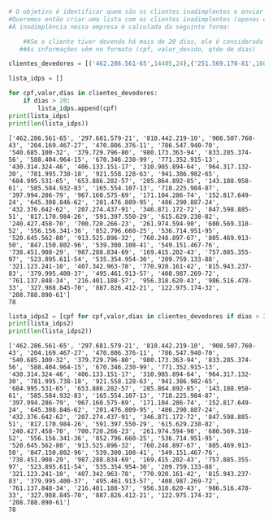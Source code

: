 ```python
# O objetivo é identificar quem são os clientes inadimplentes e enviar essa lista de clientes para o setor de cobrança poder fazer a cobrança dos clientes.
#Queremos então criar uma lista com os clientes inadimplentes (apenas o CPF e o valor que eles estão devendo)
#A inadimplência nessa empresa é calculada da seguinte forma:

    ##Se o cliente tiver devendo há mais de 20 dias, ele é considerado inadimplente.
   ##As informações vêm no formato (cpf, valor_devido, qtde de dias)

clientes_devedores = [('462.286.561-65',14405,24),('251.569.170-81',16027,1),('297.681.579-21',8177,28),('790.223.154-40',9585,10),('810.442.219-10',18826,29),('419.210.299-79',11421,15),('908.507.760-43',12445,24),('911.238.364-17',1345,4),('131.115.339-28',11625,8),('204.169.467-27',5364,22),('470.806.376-11',932,29),('938.608.980-69',13809,19),('554.684.165-26',11227,2),('119.225.846-34',4475,9),('358.890.858-95',13932,20),('786.547.940-70',17048,25),('468.487.741-94',2902,8),('540.685.100-32',5806,21),('379.729.796-80',7622,24),('980.173.363-94',13167,24),('833.285.374-56',19581,24),('103.669.436-50',17126,4),('386.836.124-46',18825,11),('588.404.964-15',1545,30),('600.556.177-18',1921,7),('670.346.230-99',18079,28),('771.352.915-13',16581,23),('430.314.324-46',13942,24),('629.507.759-51',17951,11),('348.683.225-73',12424,10),('406.133.151-17',5888,30),('310.985.894-64',17316,30),('964.317.132-30',18818,30),('845.331.524-14',14284,13),('781.995.738-18',19369,29),('921.558.128-63',3206,27),('941.386.982-65',10228,26),('551.135.290-10',18822,18),('537.124.578-35',12670,6),('119.383.169-76',790,20),('938.473.410-98',8851,5),('279.775.182-54',5212,20),('210.872.954-53',13569,8),('684.995.531-65',8649,21),('653.886.282-57',504,28),('973.580.738-53',2533,9),('285.864.892-85',8200,21),('777.154.423-98',10336,8),('769.786.401-34',3233,12),('521.566.565-97',11882,14),('491.799.681-92',653,8),('344.357.819-36',8856,18),('265.362.581-99',8962,8),('331.410.527-56',18516,18),('143.188.958-61',7234,29),('751.630.472-61',13552,6),('714.707.807-80',2898,7),('585.584.932-83',239,25),('165.554.107-13',9572,23),('718.225.984-87',10534,25),('611.715.653-32',3210,11),('397.994.286-79',13651,24),('967.160.575-69',8997,25),('369.750.998-94',13952,2),('767.400.554-79',18320,11),('171.104.286-74',5821,21),('152.817.649-24',3358,30),('645.308.846-62',15176,25),('273.884.570-92',4436,13),('888.818.341-45',15730,3),('577.836.712-40',14670,16),('513.529.919-95',4002,1),('201.476.809-95',17442,21),('657.816.571-87',1582,2),('810.494.975-87',2157,9),('531.749.410-17',12355,18),('486.290.887-24',18576,26),('432.376.642-62',8027,23),('207.274.437-91',5125,29),('634.244.673-72',11387,15),('346.871.172-72',8105,23),('166.330.605-50',7865,11),('829.181.731-94',2425,8),('197.305.464-63',9681,8),('887.877.706-59',15681,10),('847.598.885-51',323,23),('817.170.984-26',5169,27),('591.397.550-29',13362,25),('872.733.198-95',5756,18),('615.629.238-82',11678,23),('194.782.846-77',11044,17),('146.392.158-88',6848,4),('240.427.458-70',3906,25),('583.662.427-52',3306,5),('841.627.523-64',4778,4),('985.337.216-77',15308,4),('912.410.722-57',11683,6),('700.720.266-23',12638,21),('605.405.529-53',3831,3),('383.256.402-25',2599,10),('248.103.486-68',9121,1),('261.974.594-90',2139,26),('297.126.704-91',18529,16),('680.569.318-52',10176,23),('296.334.647-38',225,13),('200.761.898-70',16244,20),('258.232.687-17',19462,18),('597.295.672-38',18840,11),('894.479.102-52',11375,12),('556.156.341-36',16269,23),('987.874.553-86',11253,17),('248.927.998-94',6510,1),('852.796.660-25',2662,23),('741.370.204-36',9303,16),('536.714.951-95',2877,23),('320.395.830-44',14554,5),('520.645.562-80',17547,24),('553.700.674-28',3147,14),('913.525.896-32',17651,28),('750.456.495-86',11524,9),('246.171.748-38',15184,4),('760.248.897-67',4953,25),('920.890.990-46',17172,20),('805.469.913-50',17500,21),('878.594.225-48',6255,3),('356.715.924-36',3454,13),('847.150.802-96',8602,22),('625.846.640-53',10888,19),('539.300.108-41',11225,21),('549.151.467-76',1286,21),('738.451.908-29',18905,22),('987.288.834-69',17533,25),('898.532.296-94',9719,11),('620.531.607-13',13584,10),('169.415.202-43',1871,29),('757.885.355-97',18150,28),('252.581.376-21',2497,3),('177.937.460-78',7178,8),('523.895.611-54',9878,26),('883.680.201-23',16761,3),('936.678.268-71',11017,9),('871.912.703-73',1754,9),('957.749.478-56',6914,9),('725.636.354-80',8605,13),('898.316.244-33',14363,12),('894.748.325-28',2764,3),('647.106.954-60',1482,6),('628.716.937-98',14107,8),('332.677.483-83',19146,15),('186.870.928-82',17050,12),('216.248.879-71',4384,16),('287.929.269-44',4894,19),('278.335.932-42',17220,13),('824.107.287-13',11797,7),('535.354.954-30',9195,22),('311.762.241-12',13871,2),('209.759.133-88',13580,21),('505.728.766-53',16950,13),('879.471.988-23',17427,14),('772.329.947-39',3462,8),('321.123.241-10',2592,22),('407.342.963-78',11435,21),('786.935.637-47',14240,9),('461.791.351-55',142,2),('770.920.161-42',1247,24),('639.870.185-59',6430,10),('815.943.237-83',19550,22),('141.774.255-61',17866,13),('379.995.400-37',9503,29),('261.103.178-64',19167,13),('495.461.913-57',12265,29),('498.848.750-79',14549,16),('578.770.731-84',1462,5),('408.987.269-72',5647,28),('191.970.336-40',6313,15),('761.137.848-34',10654,23),('810.512.154-21',14928,1),('256.371.788-38',7085,2),('216.401.188-57',1531,23),('956.318.620-43',6327,22),('986.516.478-33',3866,25),('105.665.555-60',7118,4),('259.228.430-72',1601,8),('133.627.971-58',10142,14),('327.988.845-70',14985,23),('363.167.322-63',17236,7),('189.986.406-38',16888,18),('661.194.373-45',7824,1),('805.728.877-53',514,10),('887.826.412-21',15977,24),('122.975.174-32',9409,25),('456.550.370-55',19922,18),('388.243.133-66',19785,17),('208.788.890-61',11893,22),('881.332.662-49',6344,16),('912.349.944-52',6858,15),('534.904.583-32',9559,11),('825.175.334-25',19805,15),('339.191.298-46',13325,8),('569.993.915-78',4339,15)]

lista_idps = []

for cpf,valor,dias in clientes_devedores:
    if dias > 20:
        lista_idps.append(cpf)
print(lista_idps)
print(len(lista_idps))
```

    ['462.286.561-65', '297.681.579-21', '810.442.219-10', '908.507.760-43', '204.169.467-27', '470.806.376-11', '786.547.940-70', '540.685.100-32', '379.729.796-80', '980.173.363-94', '833.285.374-56', '588.404.964-15', '670.346.230-99', '771.352.915-13', '430.314.324-46', '406.133.151-17', '310.985.894-64', '964.317.132-30', '781.995.738-18', '921.558.128-63', '941.386.982-65', '684.995.531-65', '653.886.282-57', '285.864.892-85', '143.188.958-61', '585.584.932-83', '165.554.107-13', '718.225.984-87', '397.994.286-79', '967.160.575-69', '171.104.286-74', '152.817.649-24', '645.308.846-62', '201.476.809-95', '486.290.887-24', '432.376.642-62', '207.274.437-91', '346.871.172-72', '847.598.885-51', '817.170.984-26', '591.397.550-29', '615.629.238-82', '240.427.458-70', '700.720.266-23', '261.974.594-90', '680.569.318-52', '556.156.341-36', '852.796.660-25', '536.714.951-95', '520.645.562-80', '913.525.896-32', '760.248.897-67', '805.469.913-50', '847.150.802-96', '539.300.108-41', '549.151.467-76', '738.451.908-29', '987.288.834-69', '169.415.202-43', '757.885.355-97', '523.895.611-54', '535.354.954-30', '209.759.133-88', '321.123.241-10', '407.342.963-78', '770.920.161-42', '815.943.237-83', '379.995.400-37', '495.461.913-57', '408.987.269-72', '761.137.848-34', '216.401.188-57', '956.318.620-43', '986.516.478-33', '327.988.845-70', '887.826.412-21', '122.975.174-32', '208.788.890-61']
    78
    


```python
lista_idps2 = [cpf for cpf,valor,dias in clientes_devedores if dias > 20]
print(lista_idps2)
print(len(lista_idps2))
```

    ['462.286.561-65', '297.681.579-21', '810.442.219-10', '908.507.760-43', '204.169.467-27', '470.806.376-11', '786.547.940-70', '540.685.100-32', '379.729.796-80', '980.173.363-94', '833.285.374-56', '588.404.964-15', '670.346.230-99', '771.352.915-13', '430.314.324-46', '406.133.151-17', '310.985.894-64', '964.317.132-30', '781.995.738-18', '921.558.128-63', '941.386.982-65', '684.995.531-65', '653.886.282-57', '285.864.892-85', '143.188.958-61', '585.584.932-83', '165.554.107-13', '718.225.984-87', '397.994.286-79', '967.160.575-69', '171.104.286-74', '152.817.649-24', '645.308.846-62', '201.476.809-95', '486.290.887-24', '432.376.642-62', '207.274.437-91', '346.871.172-72', '847.598.885-51', '817.170.984-26', '591.397.550-29', '615.629.238-82', '240.427.458-70', '700.720.266-23', '261.974.594-90', '680.569.318-52', '556.156.341-36', '852.796.660-25', '536.714.951-95', '520.645.562-80', '913.525.896-32', '760.248.897-67', '805.469.913-50', '847.150.802-96', '539.300.108-41', '549.151.467-76', '738.451.908-29', '987.288.834-69', '169.415.202-43', '757.885.355-97', '523.895.611-54', '535.354.954-30', '209.759.133-88', '321.123.241-10', '407.342.963-78', '770.920.161-42', '815.943.237-83', '379.995.400-37', '495.461.913-57', '408.987.269-72', '761.137.848-34', '216.401.188-57', '956.318.620-43', '986.516.478-33', '327.988.845-70', '887.826.412-21', '122.975.174-32', '208.788.890-61']
    78
    
